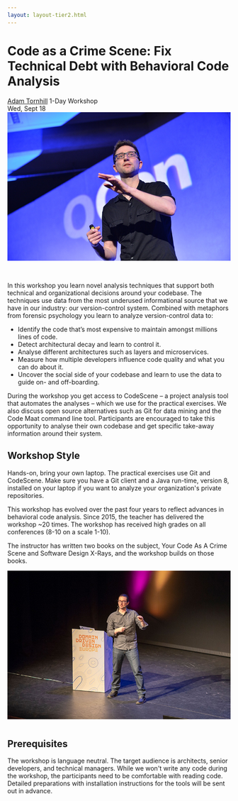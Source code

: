 ```yaml
---
layout: layout-tier2.html
---
```

<p><div class="container section workshop-page">
    <!-- begin workshop element -->
    <div class="row">
      <div class="col-xs-12 col-sm-2">
        <div class="speaker-container">
            <a href="../speakers/adam-tornhill.html"><div class="speaker-img adam-tornhill keep-color"></div></a>
            </div>
        </div>
        <div class="col-xs-12 col-sm-10 workshop-list"> 
            <h1 class="section-header">Code as a Crime Scene: Fix Technical Debt with Behavioral Code Analysis</h1>
            <span class="workshops--speaker-name"><a href="../speakers/adam-tornhill.html">Adam Tornhill</a></span>
            <span class="workshops--duration">1-Day Workshop<br>Wed, Sept 18</span>
            <!--<a class="btn get-ticket-btn" href="https://ti.to/eddd/explore-ddd-2019">GET YOUR TICKET</a>-->
            <img src="../img/workshop/Workshop-Adam-Tornhill-1.jpg" class="speaker--workshop-content-img" alt="" style="margin-bottom: 30px">
            <p class="copy">In this workshop you learn novel analysis techniques that support both technical and organizational decisions around your codebase. The techniques use data from the most underused informational source that we have in our industry: our version-control system. Combined with metaphors from forensic psychology you learn to analyze version-control data to:</p>
            <ul class="copy-list">
                <li>Identify the code that’s most expensive to maintain amongst millions lines of code.</li>
                <li>Detect architectural decay and learn to control it.</li>
                <li>Analyse different architectures such as layers and microservices.</li>
                <li>Measure how multiple developers influence code quality and what you can do about it.</li>
                <li>Uncover the social side of your codebase and learn to use the data to guide on- and off-boarding.</li>
            </ul>
            <p class="copy">During the workshop you get access to CodeScene – a project analysis tool that automates the analyses – which we use for the practical exercises. We also discuss open source alternatives such as Git for data mining and the Code Maat command line tool. Participants are encouraged to take this opportunity to analyse their own codebase and get specific take-away information around their system.</p>
            <h2 class="speaker-subheader">Workshop Style</h2>
            <p class="copy">Hands-on, bring your own laptop. The practical exercises use Git and CodeScene. Make sure you have a Git client and a Java run-time, version 8, installed on your laptop if you want to analyze your organization's private repositories.</p>
            <p class="copy">This workshop has evolved over the past four years to reflect advances in behavioral code analysis. Since 2015, the teacher has delivered the workshop ~20 times. The workshop has received high grades on all conferences (8-10 on a scale 1-10).</p>
            <p class="copy">The instructor has written two books on the subject, Your Code As A Crime Scene and Software Design X-Rays, and the workshop builds on those books.</p>
            <img src="../img/workshop/Workshop-Adam-Tornhill-2.jpg" class="speaker--workshop-content-img" alt="" style="margin-bottom: 10px">
            <h2 class="speaker-subheader">Prerequisites</h2>
            <p class="copy">The workshop is language neutral. The target audience is architects, senior developers, and technical managers. While we won't write any code during the workshop, the participants need to be comfortable with reading code. Detailed preparations with installation instructions for the tools will be sent out in advance.</p>
            <!--<div class="col-xs-12" align="center">
                <a class="btn get-ticket-btn" href="https://ti.to/eddd/explore-ddd-2019">GET YOUR TICKET</a>
            </div>-->
            </div>
        </div>
    </div>
</div> <!-- container --></p>